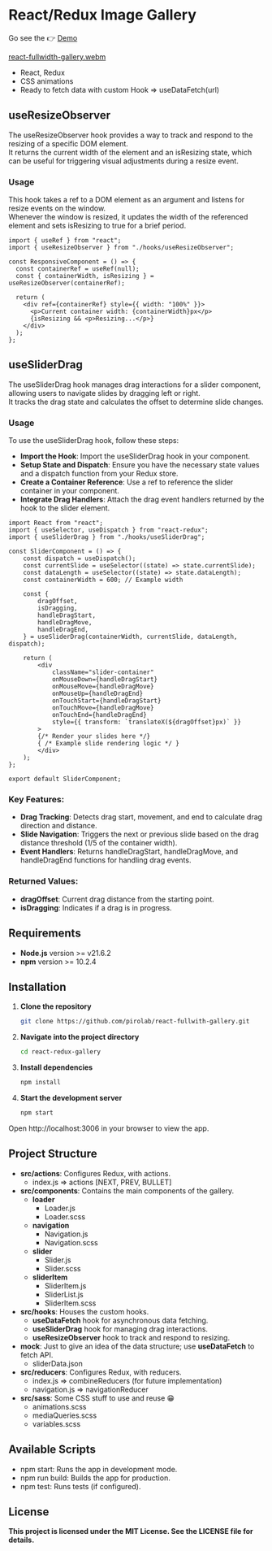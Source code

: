 # React/Redux Image Gallery

Go see the 👉 [Demo](https://www.pirolab.it/react-fullwidth-gallery)

[react-fullwidth-gallery.webm](https://github.com/user-attachments/assets/9871c0cd-b23b-4227-b436-2a59509c1bd8)

- React, Redux
- CSS animations
- Ready to fetch data with custom Hook => useDataFetch(url)

## useResizeObserver

The useResizeObserver hook provides a way to track and respond to the resizing of a specific DOM element.  
It returns the current width of the element and an isResizing state, which can be useful for triggering visual adjustments during a resize event.

### Usage

This hook takes a ref to a DOM element as an argument and listens for resize events on the window.  
Whenever the window is resized, it updates the width of the referenced element and sets isResizing to true for a brief period.

```
import { useRef } from "react";
import { useResizeObserver } from "./hooks/useResizeObserver";

const ResponsiveComponent = () => {
  const containerRef = useRef(null);
  const { containerWidth, isResizing } = useResizeObserver(containerRef);

  return (
    <div ref={containerRef} style={{ width: "100%" }}>
      <p>Current container width: {containerWidth}px</p>
      {isResizing && <p>Resizing...</p>}
    </div>
  );
};
```

## useSliderDrag

The useSliderDrag hook manages drag interactions for a slider component, allowing users to navigate slides by dragging left or right.  
It tracks the drag state and calculates the offset to determine slide changes.
### Usage
To use the useSliderDrag hook, follow these steps:
- **Import the Hook**: Import the useSliderDrag hook in your component.
- **Setup State and Dispatch**: Ensure you have the necessary state values and a dispatch function from your Redux store.
- **Create a Container Reference**: Use a ref to reference the slider container in your component.
- **Integrate Drag Handlers**: Attach the drag event handlers returned by the hook to the slider element.
```
import React from "react";
import { useSelector, useDispatch } from "react-redux";
import { useSliderDrag } from "./hooks/useSliderDrag";

const SliderComponent = () => {
    const dispatch = useDispatch();
    const currentSlide = useSelector((state) => state.currentSlide);
    const dataLength = useSelector((state) => state.dataLength);
    const containerWidth = 600; // Example width

    const {
        dragOffset,
        isDragging,
        handleDragStart,
        handleDragMove,
        handleDragEnd,
    } = useSliderDrag(containerWidth, currentSlide, dataLength, dispatch);

    return (
        <div
            className="slider-container"
            onMouseDown={handleDragStart}
            onMouseMove={handleDragMove}
            onMouseUp={handleDragEnd}
            onTouchStart={handleDragStart}
            onTouchMove={handleDragMove}
            onTouchEnd={handleDragEnd}
            style={{ transform: `translateX(${dragOffset}px)` }}
        >
        {/* Render your slides here */}
        { /* Example slide rendering logic */ }
        </div>
    );
};

export default SliderComponent;
```  

### Key Features:

- **Drag Tracking**: Detects drag start, movement, and end to calculate drag direction and distance.
- **Slide Navigation**: Triggers the next or previous slide based on the drag distance threshold (1/5 of the container width).
- **Event Handlers**: Returns handleDragStart, handleDragMove, and handleDragEnd functions for handling drag events.

### Returned Values:

- **dragOffset**: Current drag distance from the starting point.
- **isDragging**: Indicates if a drag is in progress.

## Requirements

- **Node.js** version >= v21.6.2
- **npm** version >= 10.2.4

## Installation

1. **Clone the repository**

   ```bash
   git clone https://github.com/pirolab/react-fullwith-gallery.git

   ```

2. **Navigate into the project directory**

   ```bash
   cd react-redux-gallery

   ```

3. **Install dependencies**

   ```bash
   npm install

   ```

4. **Start the development server**
   ```bash
   npm start
   ```

Open http://localhost:3006 in your browser to view the app.

## Project Structure

- **src/actions**: Configures Redux, with actions.
    - index.js => actions [NEXT, PREV, BULLET]
- **src/components**: Contains the main components of the gallery.
    - **loader**
        - Loader.js
        - Loader.scss
    - **navigation**
        - Navigation.js
        - Navigation.scss
    - **slider**
        - Slider.js
        - Slider.scss
    - **sliderItem**
        - SliderItem.js
        - SliderList.js
        - SliderItem.scss
- **src/hooks**: Houses the custom hooks.
    - **useDataFetch** hook for asynchronous data fetching.
    - **useSliderDrag** hook for managing drag interactions.
    - **useResizeObserver** hook to track and respond to resizing.
- **mock**: Just to give an idea of the data structure; use **useDataFetch** to fetch API.
    - sliderData.json
- **src/reducers**: Configures Redux, with reducers.
    - index.js => combineReducers (for future implementation)
    - navigation.js => navigationReducer
- **src/sass**: Some CSS stuff to use and reuse 😁
    - animations.scss
    - mediaQueries.scss
    - variables.scss

## Available Scripts

- npm start: Runs the app in development mode.
- npm run build: Builds the app for production.
- npm test: Runs tests (if configured).

## License

**This project is licensed under the MIT License. See the LICENSE file for details.**
